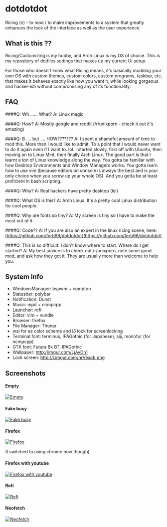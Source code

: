 # dotdotdot

Ricing (n) - to mod / to make improvements to a system that greatly enhances the look of the interface as well as the user experience.

## What is this ??

Ricing/Customizing is my hobby, and Arch Linux is my OS of choice. This is my repository of dotfiles settings that makes up my current UI setup.

For those who doesn't know what Ricing means, it's basically modding your own OS with custom themes, custom colors, custom programs, taskbar, etc, that makes it behaves exactly like how you want it, while looking gorgeous and hacker-ish without compromising any of its functionality.

## FAQ

####Q: Wh ...... What?
A: Linux magic

####Q: How?
A: Mostly google and reddit (/r/unixporn - check it out it's amazing)

####Q: B .... but .... HOW???????
A: I spent a shameful amount of time to mod this. More than I would like to admit. To a point that I would never want to do it again even if I want to. lol. I started slowly, first off with Ubuntu, then moving on to Linux Mint, then finally Arch Linux. The good part is that I learnt a ton of Linux knowledge along the way. You gotta be familiar with how Desktop Environments and Window Managers works. You gotta learn how to use vim (because editors on console is always the best and is your only choice when you screw up your whole OS). And you gotta be at least proficient in bash scripting.

####Q: Why?
A: Real hackers have pretty desktop (lel)

####Q: What OS is this?
A: Arch Linux. It's a pretty cool Linux distribution for cool people.

####Q: Why are fonts so tiny?
A: My screen is tiny so I have to make the most out of it

####Q: Code??
A: If you are also an expert in the linux ricing scene, here: [https://github.com/ferb96/dotdotdot](https://github.com/ferb96/dotdotdot)

####Q: This is so difficult. I don't know where to start. Where do I get started?
A: My best advice is to check out /r/unixporn, note some good mod, and ask how they got it. They are usually more than welcome to help you.

## System info

- WindowsManager: bspwm + compton
- Statusbar: polybar
- Notification: Dunst
- Music: mpd + ncmpcpp
- Launcher: rofi
- Editor: vim + vundle
- Browser: firefox
- File Manager: Thunar
- wal for ez color scheme and i3 lock for screenlocking
- Terminal font: terminus, IPAGothic (for Japanese), siji, monofur (for ncmpcpp)
- GTK font: Futura Bk BT, IPAGothic
- Wallpaper: http://imgur.com/LjAyDn1
- Lock screen: http://i.imgur.com/nrVexob.png

## Screenshots

#### Empty
[![Empty](https://i.imgur.com/7Qsy202.png)](https://i.imgur.com/7Qsy202.png)

#### Fake busy
[![Fake busy](https://i.imgur.com/iojVinV.png)](https://i.imgur.com/iojVinV.png)

#### Firefox
[![Firefox](https://i.imgur.com/P6Ljdax.png)](https://i.imgur.com/P6Ljdax.png)

(I switched to using chrome now though)

#### Firefox with youtube
[![Firefox with youtube](https://i.imgur.com/I1x2wvo.png)](https://i.imgur.com/I1x2wvo.png)

#### Rofi
[![Rofi](https://i.imgur.com/jLG3DTo.png)](https://i.imgur.com/jLG3DTo.png)

#### Neofetch
[![Neofetch](https://i.imgur.com/dodrt1h.png)](https://i.imgur.com/dodrt1h.png)
